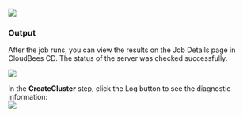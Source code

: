 <br />
<img src="../../plugins/EC-WebLogic/images/CreateCluster/EC-WLSCreateClusterStatus2.png" />

<h3>Output</h3>
<p>After the job runs, you can view the results on the Job Details page in CloudBees CD. The status of the server was checked successfully.</p>
<img src="../../plugins/EC-WebLogic/images/CreateCluster/EC-WLSCreateClusterStatus3.png" />
<p>In the <b>CreateCluster</b> step, click the Log button to see the diagnostic information:
<br />
<img src="../../plugins/EC-WebLogic/images/CreateCluster/EC-WLSCreateClusterStatus4.png" />
</p>

